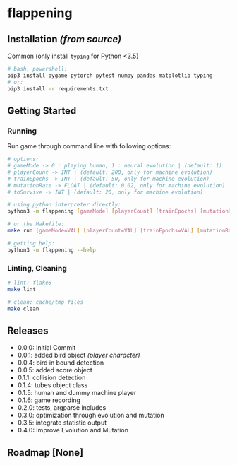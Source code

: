 # flappening

## Installation *(from source)*

Common (only install `typing` for Python <3.5)
```bash
# bash, powershell:
pip3 install pygame pytorch pytest numpy pandas matplotlib typing
# or:
pip3 install -r requirements.txt
```

## Getting Started

### Running

Run game through command line with following options:
```bash
# options: 
# gameMode -> 0 : playing human, 1 : neural evolution | (default: 1)
# playerCount -> INT | (default: 200, only for machine evolution)
# trainEpochs -> INT | (default: 50, only for machine evolution)
# mutationRate -> FLOAT | (default: 0.02, only for machine evolution)
# toSurvive -> INT | (default: 20, only for machine evolution)

# using python interpreter directly:
python3 -m flappening [gameMode] [playerCount] [trainEpochs] [mutationRate] [toSurvive]

# or the Makefile:
make run [gameMode=VAL] [playerCount=VAL] [trainEpochs=VAL] [mutationRate=VAL] [toSurvive=VAL]

# getting help:
python3 -m flappening --help 
```

### Linting, Cleaning

```bash
# lint: flake8
make lint

# clean: cache/tmp files
make clean
```

## Releases
* 0.0.0: Initial Commit
* 0.0.1: added bird object *(player character)*
* 0.0.4: bird in bound detection
* 0.0.5: added score object
* 0.1.1: collision detection
* 0.1.4: tubes object class
* 0.1.5: human and dummy machine player
* 0.1.6: game recording
* 0.2.0: tests, argparse includes
* 0.3.0: optimization through evolution and mutation
* 0.3.5: integrate statistic output
* 0.4.0: Improve Evolution and Mutation

## Roadmap [None]

